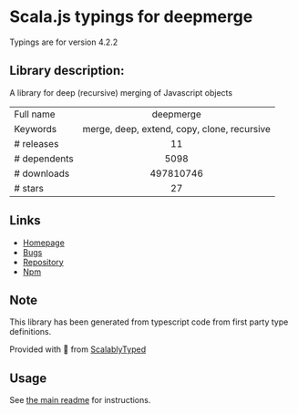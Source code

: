 
# Scala.js typings for deepmerge

Typings are for version 4.2.2

## Library description:
A library for deep (recursive) merging of Javascript objects

|                    |                 |
| ------------------ | :-------------: |
| Full name          | deepmerge |
| Keywords           | merge, deep, extend, copy, clone, recursive |
| # releases         | 11 |
| # dependents       | 5098 |
| # downloads        | 497810746 |
| # stars            | 27 |

## Links
- [Homepage](https://github.com/TehShrike/deepmerge)
- [Bugs](https://github.com/TehShrike/deepmerge/issues)
- [Repository](https://github.com/TehShrike/deepmerge)
- [Npm](https://www.npmjs.com/package/deepmerge)
    


## Note
This library has been generated from typescript code from first party type definitions.

Provided with :purple_heart: from [ScalablyTyped](https://github.com/oyvindberg/ScalablyTyped)

## Usage
See [the main readme](../../readme.md) for instructions.


